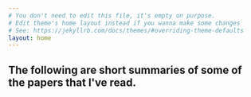 ```yaml
---
# You don't need to edit this file, it's empty on purpose.
# Edit theme's home layout instead if you wanna make some changes
# See: https://jekyllrb.com/docs/themes/#overriding-theme-defaults
layout: home
---
```


<h2 class="page-heading">The following are short summaries of some of the papers that I've read.</h2>

<!-- {% for post in site.posts  %}
    {% capture this_year %}{{ post.date | date: "%Y" }}{% endcapture %}
    {% capture this_month %}{{ post.date | date: "%B" }}{% endcapture %}
    {% capture next_year %}{{ post.previous.date | date: "%Y" }}{% endcapture %}
    {% capture next_month %}{{ post.previous.date | date: "%B" }}{% endcapture %}

    {% if forloop.first %}
    <h2 id="{{ this_year }}-ref">{{this_year}}</h2>
    <h3 id="{{ this_year }}-{{ this_month }}-ref">{{ this_month }}</h3>
    <ul>
    {% endif %}

    <li><a href="{{ post.url }}">{{ post.title }}</a></li>

    {% if forloop.last %}
    </ul>
    {% else %}
        {% if this_year != next_year %}
        </ul>
        <h2 id="{{ next_year }}-ref">{{next_year}}</h2>
        <h3 id="{{ next_year }}-{{ next_month }}-ref">{{ next_month }}</h3>
        <ul>
        {% else %}    
            {% if this_month != next_month %}
            </ul>
            <h3 id="{{ this_year }}-{{ next_month }}-ref">{{ next_month }}</h3>
            <ul>
            {% endif %}
        {% endif %}
    {% endif %}
{% endfor %} -->
